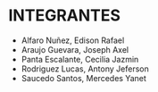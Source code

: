 # INTEGRANTES

- Alfaro Nuñez, Edison Rafael  
- Araujo Guevara, Joseph Axel
- Panta Escalante, Cecilia Jazmin
- Rodriguez Lucas, Antony Jeferson
- Saucedo Santos, Mercedes Yanet

